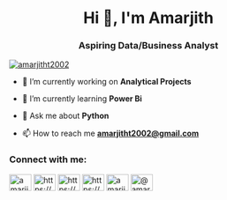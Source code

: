 
<h1 align="center">Hi 👋, I'm Amarjith</h1>
<h3 align="center">Aspiring Data/Business Analyst</h3>

<p align="left"> <a href="https://twitter.com/amarjitht2002" target="blank"><img src="https://img.shields.io/twitter/follow/amarjitht2002?logo=twitter&style=for-the-badge" alt="amarjitht2002" /></a> </p>

- 🔭 I’m currently working on **Analytical Projects**

- 🌱 I’m currently learning **Power Bi**

- 💬 Ask me about **Python**

- 📫 How to reach me **amarjitht2002@gmail.com**

<h3 align="left">Connect with me:</h3>
<p align="left">
<a href="https://twitter.com/amarjitht2002" target="blank"><img align="center" src="https://raw.githubusercontent.com/rahuldkjain/github-profile-readme-generator/master/src/images/icons/Social/twitter.svg" alt="amarjitht2002" height="30" width="40" /></a>
<a href="https://linkedin.com/in/https://www.linkedin.com/in/amarjith-t-266755256/" target="blank"><img align="center" src="https://raw.githubusercontent.com/rahuldkjain/github-profile-readme-generator/master/src/images/icons/Social/linked-in-alt.svg" alt="https://www.linkedin.com/in/amarjith-t-266755256/" height="30" width="40" /></a>
<a href="https://stackoverflow.com/users/https://stackoverflow.com/users/21037741/amarjith-t" target="blank"><img align="center" src="https://raw.githubusercontent.com/rahuldkjain/github-profile-readme-generator/master/src/images/icons/Social/stack-overflow.svg" alt="https://stackoverflow.com/users/21037741/amarjith-t" height="30" width="40" /></a>
<a href="https://instagram.com/https://www.instagram.com/amar_____7/" target="blank"><img align="center" src="https://raw.githubusercontent.com/rahuldkjain/github-profile-readme-generator/master/src/images/icons/Social/instagram.svg" alt="https://www.instagram.com/amar_____7/" height="30" width="40" /></a>
<a href="https://www.codechef.com/users/amarjith7" target="blank"><img align="center" src="https://cdn.jsdelivr.net/npm/simple-icons@3.1.0/icons/codechef.svg" alt="amarjith7" height="30" width="40" /></a>
<a href="https://www.hackerrank.com/@amarjithsreepad1" target="blank"><img align="center" src="https://raw.githubusercontent.com/rahuldkjain/github-profile-readme-generator/master/src/images/icons/Social/hackerrank.svg" alt="@amarjithsreepad1" height="30" width="40" /></a>
</p>



